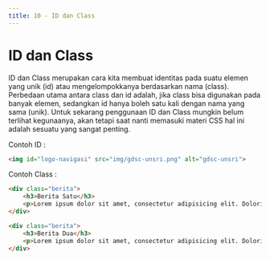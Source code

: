 ```yaml
---
title: 10 - ID dan Class
---
```


# ID dan Class

ID dan Class merupakan cara kita membuat identitas pada suatu elemen yang unik (id) atau mengelompokkanya berdasarkan
nama (class). Perbedaan utama antara class dan id adalah, jika class bisa digunakan pada banyak elemen, sedangkan id
hanya boleh satu kali dengan nama yang sama (unik). Untuk sekarang penggunaan ID dan Class mungkin belum terlihat
kegunaanya, akan tetapi saat nanti memasuki materi CSS hal ini adalah sesuatu yang sangat penting.

Contoh ID :

```html
<img id="logo-navigasi" src="img/gdsc-unsri.png" alt="gdsc-unsri">
```

Contoh Class :

```html
<div class="berita">
    <h3>Berita Satu</h3>
    <p>Lorem ipsum dolor sit amet, consectetur adipisicing elit. Doloribus, eligendi.</p>
</div>

<div class="berita">
    <h3>Berita Dua</h3>
    <p>Lorem ipsum dolor sit amet, consectetur adipisicing elit. Doloribus, eligendi.</p>
</div>
```